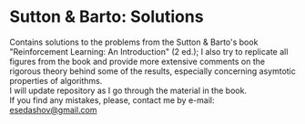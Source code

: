 # Sutton & Barto: Solutions
Contains solutions to the problems from the Sutton & Barto's book "Reinforcement Learning: An Introduction" (2 ed.); 
I also try to replicate all figures from the book and provide more extensive comments on the rigorous theory
behind some of the results, especially concerning asymtotic properties of algorithms. <br>
I will update repository as I go through the material in the book. <br>
If you find any mistakes, please, contact me by e-mail: esedashov@gmail.com
